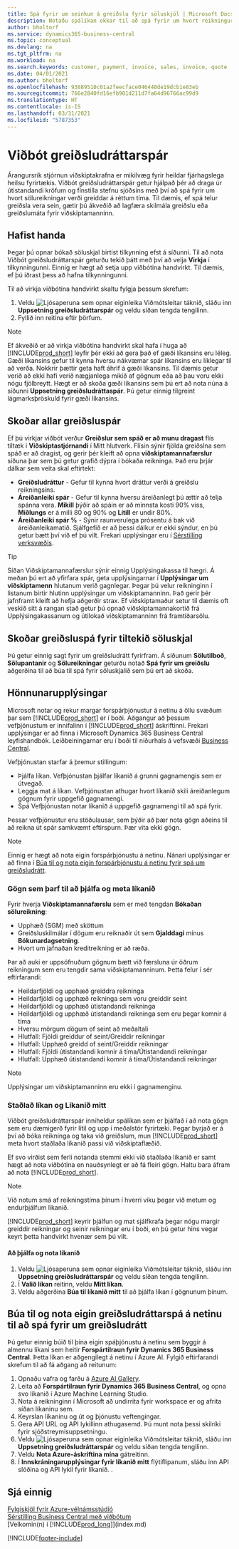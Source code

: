 ```yaml
---
title: Spá fyrir um seinkun á greiðslu fyrir söluskjöl | Microsoft Docs
description: Notaðu spálíkan okkar til að spá fyrir um hvort reikningur verði greiddur á réttum tíma.
author: bholtorf
ms.service: dynamics365-business-central
ms.topic: conceptual
ms.devlang: na
ms.tgt_pltfrm: na
ms.workload: na
ms.search.keywords: customer, payment, invoice, sales, invoice, quote
ms.date: 04/01/2021
ms.author: bholtorf
ms.openlocfilehash: 93889510c01a2feecface046440de19dcb1e83eb
ms.sourcegitcommit: 766e2840fd16efb901d211d7fa64d96766ac99d9
ms.translationtype: HT
ms.contentlocale: is-IS
ms.lasthandoff: 03/31/2021
ms.locfileid: "5787353"
---
```

# <a name="the-late-payment-prediction-extension"></a>Viðbót greiðsludráttarspár  
Árangursrík stjórnun viðskiptakrafna er mikilvæg fyrir heildar fjárhagslega heilsu fyrirtækis. Viðbót greiðsludráttarspár getur hjálpað þér að draga úr útistandandi kröfum og fínstilla stefnu sjóðsins með því að spá fyrir um hvort sölureikningar verði greiddar á réttum tíma. Til dæmis, ef spá telur greiðsla vera sein, gætir þú ákveðið að lagfæra skilmála greiðslu eða greiðslumáta fyrir viðskiptamanninn.

## <a name="getting-started"></a>Hafist handa

Þegar þú opnar bókað söluskjal birtist tilkynning efst á síðunni. Til að nota Viðbót greiðsludráttarspár geturðu tekið þátt með því að velja **Virkja** í tilkynningunni. Einnig er hægt að setja upp viðbótina handvirkt. Til dæmis, ef þú iðrast þess að hafna tilkynningunni.  

Til að virkja viðbótina handvirkt skaltu fylgja þessum skrefum:

1. Veldu ![Ljósaperuna sem opnar eiginleika Viðmótsleitar](media/ui-search/search_small.png "Segðu mér hvað þú vilt gera") táknið, sláðu inn **Uppsetning greiðsludráttarspár** og veldu síðan tengda tengilinn.  
2. Fyllið inn reitina eftir þörfum.

> [!Note]
> Ef ákveðið er að virkja viðbótina handvirkt skal hafa í huga að [!INCLUDE[prod_short](includes/prod_short.md)] leyfir þér ekki að gera það ef gæði líkansins eru léleg. Gæði líkansins gefur til kynna hversu nákvæmar spár líkansins eru líklegar til að verða. Nokkrir þættir geta haft áhrif á gæði líkansins. Til dæmis getur verið að ekki hafi verið nægjanlega mikið af gögnum eða að þau voru ekki nógu fjölbreytt. Hægt er að skoða gæði líkansins sem þú ert að nota núna á síðunni **Uppsetning greiðsludráttaspár**. Þú getur einnig tilgreint lágmarksþröskuld fyrir gæði líkansins.   

## <a name="viewing-all-payment-predictions"></a>Skoðar allar greiðsluspár
Ef þú virkjar viðbót verður **Greiðslur sem spáð er að munu dragast** flís tiltæk í **Viðskiptastjórnandi** í Mitt hlutverk. Flísin sýnir fjölda greiðslna sem spáð er að dragist, og gerir þér kleift að opna **viðskiptamannafærslur** síðuna þar sem þú getur grafið dýpra í bókaða reikninga. Það eru þrjár dálkar sem veita skal eftirtekt:  

* **Greiðsludráttur** - Gefur til kynna hvort dráttur verði á greiðslu reikningsins.
* **Áreiðanleiki spár** - Gefur til kynna hversu áreiðanlegt þú ættir að telja spánna vera. **Mikill** þýðir að spáin er að minnsta kosti 90% viss, **Miðlungs** er á milli 80 og 90% og **Lítill** er undir 80%.
* **Áreiðanleiki spár %** - Sýnir raunverulega prósentu á bak við áreiðanleikamatið. Sjálfgefið er að þessi dálkur er ekki sýndur, en þú getur bætt því við ef þú vilt. Frekari upplýsingar eru í [Sérstilling verksvæðis](ui-personalization-user.md).

> [!Tip]
> Síðan Viðskiptamannafærslur sýnir einnig Upplýsingakassa til hægri. Á meðan þú ert að yfirfara spár, geta upplýsingarnar í **Upplýsingar um viðskiptamenn** hlutanum verið gagnlegar. Þegar þú velur reikninginn í listanum birtir hlutinn upplýsingar um viðskiptamanninn. Það gerir þér jafnframt kleift að hefja aðgerðir strax. Ef viðskiptamaður setur til dæmis oft veskið sitt á rangan stað getur þú opnað viðskiptamannakortið frá Upplýsingakassanum og útilokað viðskiptamanninn frá framtíðarsölu.  

## <a name="viewing-a-payment-prediction-for-a-specific-sales-document"></a>Skoðar greiðsluspá fyrir tiltekið söluskjal
Þú getur einnig sagt fyrir um greiðsludrátt fyrirfram. Á síðunum **Sölutilboð**, **Sölupantanir** og **Sölureikningar** geturðu notað **Spá fyrir um greiðslu** aðgerðina til að búa til spá fyrir söluskjalið sem þú ert að skoða.

<!--## Scheduling Payment Predictions
On the **Late Payment Prediction Setup** page you can schedule updates to payment predictions for a time that is convenient for you. -->

## <a name="design-details"></a>Hönnunarupplýsingar
Microsoft notar og rekur margar forspárþjónustur á netinu á öllu svæðum þar sem [!INCLUDE[prod_short](includes/prod_short.md)] er í boði. Aðgangur að þessum vefþjónustum er innifalinn í [!INCLUDE[prod_short](includes/prod_short.md)] áskriftinni. Frekari upplýsingar er að finna í Microsoft Dynamics 365 Business Central leyfishandbók. Leiðbeiningarnar eru í boði til niðurhals á vefsvæði [Business Central](https://dynamics.microsoft.com/en-us/business-central/overview/).

Vefþjónustan starfar á þremur stillingum:
- Þjálfa líkan. Vefþjónustan þjálfar líkanið á grunni gagnamengis sem er útvegað.
- Leggja mat á líkan. Vefþjónustan athugar hvort líkanið skili áreiðanlegum gögnum fyrir uppgefið gagnamengi.
- Spá Vefþjónustan notar líkanið á uppgefið gagnamengi til að spá fyrir.

Þessar vefþjónustur eru stöðulausar, sem þýðir að þær nota gögn aðeins til að reikna út spár samkvæmt eftirspurn. Þær vita ekki gögn. 

> [!NOTE]  
>   Einnig er hægt að nota eigin forspárþjónustu á netinu. Nánari upplýsingar er að finna í [Búa til og nota eigin forspárþjónustu á netinu fyrir spá um greiðsludrátt](#AnchorText). 

### <a name="data-required-to-train-and-evaluate-the-model"></a>Gögn sem þarf til að þjálfa og meta líkanið 
Fyrir hverja **Viðskiptamannafærslu** sem er með tengdan **Bókaðan sölureikning**:
- Upphæð (SGM) með sköttum
- Greiðsluskilmálar í dögum eru reiknaðir út sem **Gjalddagi** mínus **Bókunardagsetning**.
- Hvort um jafnaðan kreditreikning er að ræða. 

Þar að auki er uppsöfnuðum gögnum bætt við færsluna úr öðrum reikningum sem eru tengdir sama viðskiptamanninum. Þetta felur í sér eftirfarandi:

- Heildarfjöldi og upphæð greiddra reikninga
- Heildarfjöldi og upphæð reikninga sem voru greiddir seint
- Heildarfjöldi og upphæð útistandandi reikninga
- Heildarfjöldi og upphæð útistandandi reikninga sem eru þegar komnir á tíma
- Hversu mörgum dögum of seint að meðaltali
- Hlutfall: Fjöldi greiddur of seint/Greiddir reikningar
- Hlutfall: Upphæð greidd of seint/Greiddir reikningar
- Hlutfall: Fjöldi útistandandi komnir á tíma/Útistandandi reikningar
- Hlutfall: Upphæð útistandandi komnir á tíma/Útistandandi reikningar
> [!Note]
> Upplýsingar um viðskiptamanninn eru ekki í gagnamenginu.

### <a name="standard-model-and-my-model"></a>Staðlað líkan og Líkanið mitt
Viðbót greiðsludráttarspár inniheldur spálíkan sem er þjálfað í að nota gögn sem eru dæmigerð fyrir lítil og upp í meðalstór fyrirtæki. Þegar byrjað er á því að bóka reikninga og taka við greiðslum, mun [!INCLUDE[prod_short](includes/prod_short.md)] meta hvort staðlaða líkanið passi við viðskiptaflæðið. 

Ef svo virðist sem ferli notanda stemmi ekki við staðlaða líkanið er samt hægt að nota viðbótina en nauðsynlegt er að fá fleiri gögn. Haltu bara áfram að nota [!INCLUDE[prod_short](includes/prod_short.md)].
> [!Note]
> Við notum smá af reikningstíma þínum í hverri viku þegar við metum og endurþjálfum líkanið. 

[!INCLUDE[prod_short](includes/prod_short.md)] keyrir þjálfun og mat sjálfkrafa þegar nógu margir greiddir reikningar og seinir reikningar eru í boði, en þú getur hins vegar keyrt þetta handvirkt hvenær sem þú vilt.

#### <a name="to-train-and-use-your-model"></a>Að þjálfa og nota líkanið
1. Veldu ![Ljósaperuna sem opnar eiginleika Viðmótsleitar](media/ui-search/search_small.png "Segðu mér hvað þú vilt gera") táknið, sláðu inn **Uppsetning greiðsludráttarspár** og veldu síðan tengda tengilinn.  
2. Í **Valið líkan** reitinn, veldu **Mitt líkan**.
3. Veldu aðgerðina **Búa til líkanið mitt** til að þjálfa líkan í gögnunum þínum.  

## <a name="create-and-use-your-own-predictive-web-service-for-late-payment-prediction"></a><a name="AnchorText"> </a>Búa til og nota eigin greiðsludráttarspá á netinu til að spá fyrir um greiðsludrátt
Þú getur einnig búið til þína eigin spáþjónustu á netinu sem byggir á almennu líkani sem heitir **Forspártilraun fyrir Dynamics 365 Business Central**. Þetta líkan er aðgengilegt á netinu í Azure AI. Fylgið eftirfarandi skrefum til að fá aðgang að reitunum:  

1. Opnaðu vafra og farðu á [Azure AI Gallery](https://go.microsoft.com/fwlink/?linkid=2086310).  
2. Leita að **Forspártilraun fyrir Dynamics 365 Business Central**, og opna svo líkanið í Azure Machine Learning Studio.  
3. Nota á reikninginn í Microsoft að undirrita fyrir workspace er og afrita síðan líkaninu sem.  
4. Keyrslan líkaninu og út og þjónustu veftengingar.  
5. Gera API URL og API lykillinn athugasemd. Þú munt nota þessi skilríki fyrir sjóðstreymisuppsetningu.  
6. Veldu ![Ljósaperuna sem opnar eiginleika Viðmótsleitar](media/ui-search/search_small.png "Segðu mér hvað þú vilt gera") táknið, sláðu inn **Uppsetning greiðsludráttarspár** og veldu síðan tengda tengilinn.  
7. Veldu **Nota Azure-áskriftina mína** gátreitinn.
8. Í **Innskráningarupplýsingar fyrir líkanið mitt** flýtiflipanum, sláðu inn API slóðina og API lykil fyrir líkanið.  .  

## <a name="see-also"></a>Sjá einnig  
[Fylgiskjöl fyrir Azure-vélnámsstúdíó](/azure/machine-learning/classic/)  
[Sérstilling Business Central með viðbótum](ui-extensions.md)  
[Velkomin(n) í [!INCLUDE[prod_long](includes/prod_long.md)]](index.md)  


[!INCLUDE[footer-include](includes/footer-banner.md)]
